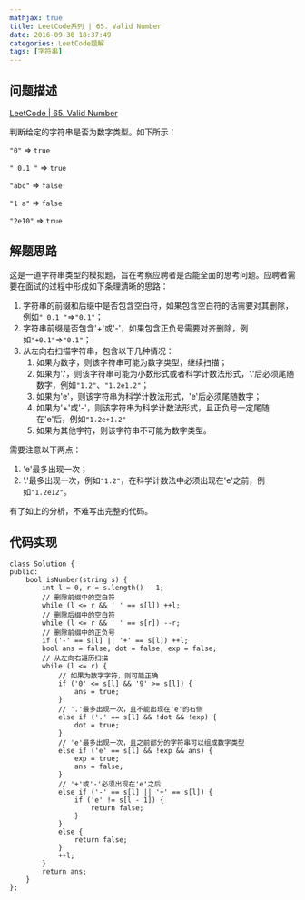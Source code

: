 ```yaml
---
mathjax: true
title: LeetCode系列 | 65. Valid Number
date: 2016-09-30 18:37:49
categories: LeetCode题解
tags: [字符串]
---
```



<meta http-equiv=Content-Type content="text/html;charset=utf-8">


##	问题描述

[LeetCode | 65. Valid Number](https://leetcode.com/problems/valid-number/)

判断给定的字符串是否为数字类型。如下所示：

`"0"` => `true`

`" 0.1 "` => `true`

`"abc"` => `false`

`"1 a"` => `false`

`"2e10"` => `true`
	

##	解题思路

这是一道字符串类型的模拟题，旨在考察应聘者是否能全面的思考问题。应聘者需要在面试的过程中形成如下条理清晰的思路：

1.	字符串的前缀和后缀中是否包含空白符，如果包含空白符的话需要对其删除，例如`" 0.1 "`=>`"0.1"`；
2.	字符串前缀是否包含'+'或'-'，如果包含正负号需要对齐删除，例如`"+0.1"`=>`"0.1"`；
3.	从左向右扫描字符串，包含以下几种情况：
	1.	如果为数字，则该字符串可能为数字类型，继续扫描；
	2.	如果为'.'，则该字符串可能为小数形式或者科学计数法形式，'.'后必须尾随数字，例如`"1.2"`、`"1.2e1.2"`；
	3.	如果为'e'，则该字符串为科学计数法形式，'e'后必须尾随数字；
	4.	如果为'+'或'-'，则该字符串为科学计数法形式，且正负号一定尾随在'e'后，例如`"1.2e+1.2"`
	5.	如果为其他字符，则该字符串不可能为数字类型。
	
需要注意以下两点：

1.	'e'最多出现一次；
2.	'.'最多出现一次，例如`"1.2"`，在科学计数法中必须出现在'e'之前，例如`"1.2e12"`。

有了如上的分析，不难写出完整的代码。

##	代码实现


```
class Solution {
public:
    bool isNumber(string s) {
        int l = 0, r = s.length() - 1;
        // 删除前缀中的空白符
        while (l <= r && ' ' == s[l]) ++l;
        // 删除后缀中的空白符
        while (l <= r && ' ' == s[r]) --r;
        // 删除前缀中的正负号
        if ('-' == s[l] || '+' == s[l]) ++l;
        bool ans = false, dot = false, exp = false;
        // 从左向右遍历扫描
        while (l <= r) {
            // 如果为数字字符，则可能正确
            if ('0' <= s[l] && '9' >= s[l]) {
                ans = true;
            }
            // '.'最多出现一次，且不能出现在'e'的右侧
            else if ('.' == s[l] && !dot && !exp) {
                dot = true;
            }
            // 'e'最多出现一次，且之前部分的字符串可以组成数字类型
            else if ('e' == s[l] && !exp && ans) {
                exp = true;
                ans = false;
            }
            // '+'或'-'必须出现在'e'之后
            else if ('-' == s[l] || '+' == s[l]) {
                if ('e' != s[l - 1]) {
                    return false;
                }
            }
            else {
                return false;
            }
            ++l;
        }
        return ans;
    }
};
```